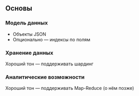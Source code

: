 ## Основы

### Модель данных

* Объекты JSON
* Опционально — индексы по полям

### Хранение данных

Хороший тон — поддерживать шардинг

### Аналитические возможности

Хороший тон — поддерживать Map-Reduce (о нём позже)
